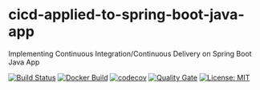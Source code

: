 # cicd-applied-to-spring-boot-java-app
Implementing Continuous Integration/Continuous Delivery on Spring Boot Java App 

[![Build Status](https://travis-ci.com/awesome-practice/cicd-applied-to-spring-boot-java-app.svg)](https://travis-ci.com/awesome-practice/cicd-applied-to-spring-boot-java-app)
[![Docker Build](https://img.shields.io/docker/cloud/build/leongeroge/cicd-applied-to-spring-boot-java-app)](https://img.shields.io/docker/cloud/build/leongeroge/cicd-applied-to-spring-boot-java-app)
[![codecov](https://codecov.io/gh/awesome-practice/cicd-applied-to-spring-boot-java-app/branch/master/graph/badge.svg)](https://codecov.io/gh/awesome-practice/cicd-applied-to-spring-boot-java-app)
[![Quality Gate](https://sonarcloud.io/api/project_badges/measure?project=awesome-practice_cicd-applied-to-spring-boot-java-app&metric=alert_status)](https://sonarcloud.io/dashboard?id=awesome-practice_cicd-applied-to-spring-boot-java-app)
[![License: MIT](https://img.shields.io/badge/License-MIT-yellow.svg)](https://opensource.org/licenses/MIT)
